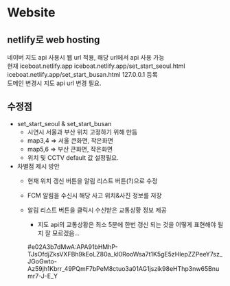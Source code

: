 # Website

## netlify로 web hosting
네이버 지도 api 사용시 웹 url 적용, 해당 url에서 api 사용 가능   
현재 iceboat.netlify.app iceboat.netlify.app/set_start_seoul.html iceboat.netlify.app/set_start_busan.html 127.0.0.1 등록   
도메인 변경시 지도 api url 변경 필요.

## 수정점
* set_start_seoul & set_start_busan
    - 시연시 서울과 부산 위치 고정하기 위해 만듬   
    - map3,4 => 서울 큰화면, 작은화면   
    - map5,6 => 부산 큰화면, 작은화면   
    - 위치 및 CCTV default 값 설정필요.
* 차별점 제시 방안
    - 현재 위치 갱신 버튼을 알림 리스트 버튼(?)으로 수정
    - FCM 알림을 수신시 해당 사고 위치&사진 정보를 저장
    - 알림 리스트 버튼을 클릭시 수신받은 교통상황 정보 제공
        + 지도 api의 교통상황은 최소 5분에 한번 갱신 되는 것을 어떻게 표현해야 될지 잘 모르겠음...
        
        #e02A3b7dMwA:APA91bHMhP-TJsOfdjZksVXFBh9kEoLZ80a_kl0RooWsa7t1K5gE5zHlepZZPeeY7sz_JGoGwto-Az59jh1Kbrr_49PQmF7bPeM8ctuo3a01AG1jszik98eHThp3nw65Bnumr7-J-E_Y
